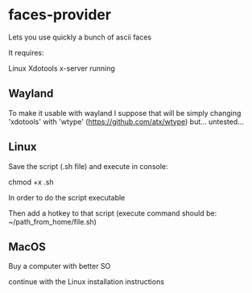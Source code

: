 # faces-provider

Lets you use quickly a bunch of ascii faces

It requires:

Linux
Xdotools
x-server running

## Wayland

To make it usable with wayland I suppose that will be simply changing 'xdotools' with 'wtype' (https://github.com/atx/wtype) but... untested...

## Linux

Save the script (.sh file) and execute in console:

chmod +x <file>.sh

In order to do the script executable

Then add a hotkey to that script (execute command should be: ~/path_from_home/file.sh)

## MacOS

Buy a computer with better SO

continue with the Linux installation instructions
